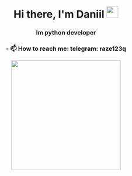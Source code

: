 <h1 align="center">Hi there, I'm Daniil 
<img src="https://github.com/blackcater/blackcater/raw/main/images/Hi.gif" height="32"/></h1>
<h3 align="center">Im python developer</h3>
<h3 align="center"> - 📫 How to reach me: telegram: raze123q</h3>
<div id="header" align="center">
  <img src="https://media.giphy.com/media/5edWdLDtBlZr9YRYwM/giphy.gif" width="300"/>
</div>

